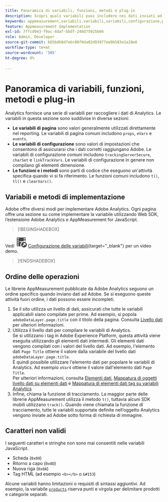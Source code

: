 ```yaml
---
title: Panoramica di variabili, funzioni, metodi e plug-in
description: Scopri quali variabili puoi includere nei dati inviati ad Adobe per migliorare la generazione di rapporti.
keywords: appmeasurement,variabili,variabili,variabili,configurazione,pagina,implementazione
feature: Appmeasurement Implementation
exl-id: 7ffcd943-f9ac-4daf-bbdf-248d75925b04
role: Admin, Developer
source-git-commit: 665bd68d7ebc08f0da02d93977ee0b583e1a28e6
workflow-type: tm+mt
source-wordcount: '385'
ht-degree: 0%

---
```


# Panoramica di variabili, funzioni, metodi e plug-in

Analytics fornisce una serie di variabili per raccogliere i dati di Analytics. Le variabili in questa sezione sono suddivise in diverse sezioni:

* **Le variabili di pagina** sono valori generalmente utilizzati direttamente nel reporting. Le variabili di pagina comuni includono `props`, `eVars` e `events`.
* **Le variabili di configurazione** sono valori di impostazioni che consentono di assicurarsi che i dati corretti raggiungano Adobe. Le variabili di configurazione comuni includono `trackingServerSecure`, `charSet` e `linkTrackVars`. Le variabili di configurazione in genere non compilano gli elementi dimensione.
* **Le funzioni e i metodi** sono parti di codice che eseguono un&#39;attività specifica quando vi si fa riferimento. Le funzioni comuni includono `t()`, `tl()` e `clearVars()`.

## Variabili e metodi di implementazione

Adobe offre diversi modi per implementare Adobe Analytics. Ogni pagina offre una sezione su come implementare la variabile utilizzando Web SDK, l’estensione Adobe Analytics e AppMeasurement for JavaScript.


>[!BEGINSHADEBOX]

Vedi ![VideoCheckedOut](/help/assets/icons/VideoCheckedOut.svg) [Configurazione delle variabili](https://video.tv.adobe.com/v/37363?quality=12&learn=on&captions=ita){target="_blank"} per un video demo.

>[!ENDSHADEBOX]


## Ordine delle operazioni

Le librerie AppMeasurement pubblicate da Adobe Analytics seguono un ordine specifico quando inviano dati ad Adobe. Se si eseguono queste attività fuori ordine, i dati possono essere incompleti.

1. Se il sito utilizza un livello di dati, assicurati che tutte le variabili applicabili siano compilate per prime. Ad esempio, si popola `adobeDataLayer.page.title` con il titolo della pagina. Consulta [Livello dati](../prepare/data-layer.md) per ulteriori informazioni.
2. Utilizza il livello dati per compilare le variabili di Analytics. <br/>Se si utilizzano i tag in Adobe Experience Platform, questa attività viene eseguita utilizzando gli elementi dati intermedi. Gli elementi dati vengono compilati con i valori del livello dati. Ad esempio, l&#39;elemento dati `Page Title` ottiene il valore dalla variabile del livello dati `adobeDataLayer.page.title`. <br/>È quindi possibile utilizzare l&#39;elemento dati per popolare le variabili di Analytics. Ad esempio `eVar4` ottiene il valore dall&#39;elemento dati `Page Title`. <br/>Per ulteriori informazioni, consulta [Elementi dati](https://experienceleague.adobe.com/docs/experience-platform/tags/ui/data-elements.html?lang=it), [Mappatura di oggetti livello dati su elementi dati](../launch/layer-to-elements.md) e [Mappatura di elementi dati tag su variabili Analytics](../launch/elements-to-variable.md)
3. Infine, chiama la funzione di tracciamento. La maggior parte delle librerie AppMeasurement utilizza il metodo `t()`, tuttavia alcuni SDK mobili utilizzano `track()`. Quando viene chiamata la funzione di tracciamento, tutte le variabili supportate definite nell’oggetto Analytics vengono inviate ad Adobe sotto forma di richiesta di immagine.

## Caratteri non validi

I seguenti caratteri e stringhe non sono mai consentiti nelle variabili JavaScript.

* Scheda (`0x09`)
* Ritorno a capo (`0x0D`)
* Nuova riga (`0x0A`)
* Tag HTML (ad esempio `<b></b>` o `&#153`)

Alcune variabili hanno limitazioni o requisiti di sintassi aggiuntivi. Ad esempio, la variabile [`products`](page-vars/products.md) riserva punti e virgola per delimitare prodotti e categorie separati.
